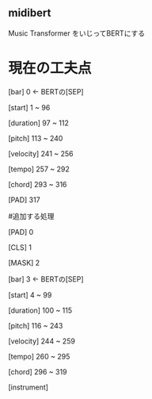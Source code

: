 ## midibert

Music Transformer をいじってBERTにする

# 現在の工夫点

[bar] 0 ← BERTの[SEP]

[start] 1 ~ 96

[duration] 97 ~ 112

[pitch] 113 ~ 240

[velocity] 241 ~ 256

[tempo] 257 ~ 292

[chord] 293 ~ 316

[PAD] 317 

#追加する処理

[PAD] 0

[CLS] 1

[MASK] 2

[bar] 3 ← BERTの[SEP]

[start] 4 ~ 99

[duration] 100 ~ 115

[pitch] 116 ~ 243

[velocity] 244 ~ 259

[tempo] 260 ~ 295

[chord] 296 ~ 319

[instrument] 

